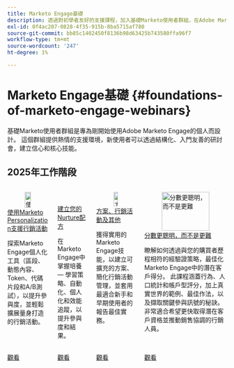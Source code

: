 ```yaml
---
title: Marketo Engage基礎
description: 透過對初學者友好的支援課程，加入基礎Marketo使用者群組，在Adobe Marketo Engage中建立信心和核心技能。
exl-id: 0f4ac207-0828-4f35-915b-8ba5715af780
source-git-commit: bb85c1402450f8136b98d63425b743580ffa96f7
workflow-type: tm+mt
source-wordcount: '247'
ht-degree: 1%

---
```


# Marketo Engage基礎 {#foundations-of-marketo-engage-webinars}

基礎Marketo使用者群組是專為剛開始使用Adobe Marketo Engage的個人而設計。 這個群組提供熱情的支援環境，新使用者可以透過結構化、入門友善的研討會，建立信心和核心技能。

## 2025年工作階段

<!-- CARDS  ****

{cta = Watch}

* 2025/campaigns-with-marketo-personalization.md
* 2025/nurture-recipe.md
* 2025/programs-campaigns.md
* 2025/scoring.md



-->
<!-- START CARDS HTML - DO NOT MODIFY BY HAND -->
<div class="columns">
    <div class="column is-half-tablet is-half-desktop is-one-third-widescreen" aria-label="Powering Campaigns with Marketo Personalization">
        <div class="card" style="height: 100%; display: flex; flex-direction: column; height: 100%;">
            <div class="card-image">
                <figure class="image x-is-16by9">
                    <a href="2025/campaigns-with-marketo-personalization.md" title="使用Marketo Personalization強化行銷活動" target="_blank" rel="referrer">
                        <img class="is-bordered-r-small" src="https://video.tv.adobe.com/v/3464791/?format=jpeg&nocache=1758746095385" alt="使用Marketo Personalization強化行銷活動"
                             style="width: 100%; aspect-ratio: 16 / 9; object-fit: cover; overflow: hidden; display: block; margin: auto;">
                    </a>
                </figure>
            </div>
            <div class="card-content is-padded-small" style="display: flex; flex-direction: column; flex-grow: 1; justify-content: space-between;">
                <div class="top-card-content">
                    <p class="headline is-size-6 has-text-weight-bold">
                        <a href="2025/campaigns-with-marketo-personalization.md" target="_blank" rel="referrer" title="使用Marketo Personalization強化行銷活動">使用Marketo Personalization支援行銷活動</a>
                    </p>
                    <p class="is-size-6">探索Marketo Engage個人化工具（區段、動態內容、Token、代碼片段和A/B測試），以提升參與度，並輕鬆擴展量身打造的行銷活動。</p>
                </div>
                <a href="2025/campaigns-with-marketo-personalization.md" target="_blank" rel="referrer" class="spectrum-Button spectrum-Button--outline spectrum-Button--primary spectrum-Button--sizeM" style="align-self: flex-start; margin-top: 1rem;">
                    <span class="spectrum-Button-label has-no-wrap has-text-weight-bold">觀看</span>
                </a>
            </div>
        </div>
    </div>
    <div class="column is-half-tablet is-half-desktop is-one-third-widescreen" aria-label="Create Your Nurture Recipe">
        <div class="card" style="height: 100%; display: flex; flex-direction: column; height: 100%;">
            <div class="card-image">
                <figure class="image x-is-16by9">
                    <a href="2025/nurture-recipe.md" title="建立您的Nurture配方" target="_blank" rel="referrer">
                        <img class="is-bordered-r-small" src="https://video.tv.adobe.com/v/3475224/?format=jpeg&nocache=1758746095385" alt="建立您的Nurture配方"
                             style="width: 100%; aspect-ratio: 16 / 9; object-fit: cover; overflow: hidden; display: block; margin: auto;">
                    </a>
                </figure>
            </div>
            <div class="card-content is-padded-small" style="display: flex; flex-direction: column; flex-grow: 1; justify-content: space-between;">
                <div class="top-card-content">
                    <p class="headline is-size-6 has-text-weight-bold">
                        <a href="2025/nurture-recipe.md" target="_blank" rel="referrer" title="建立您的Nurture配方">建立您的Nurture配方</a>
                    </p>
                    <p class="is-size-6">在Marketo Engage中掌握培養 — 學習策略、自動化、個人化和效能追蹤，以提升參與度和結果。</p>
                </div>
                <a href="2025/nurture-recipe.md" target="_blank" rel="referrer" class="spectrum-Button spectrum-Button--outline spectrum-Button--primary spectrum-Button--sizeM" style="align-self: flex-start; margin-top: 1rem;">
                    <span class="spectrum-Button-label has-no-wrap has-text-weight-bold">觀看</span>
                </a>
            </div>
        </div>
    </div>
    <div class="column is-half-tablet is-half-desktop is-one-third-widescreen" aria-label="Programs, Campaigns & Beyond">
        <div class="card" style="height: 100%; display: flex; flex-direction: column; height: 100%;">
            <div class="card-image">
                <figure class="image x-is-16by9">
                    <a href="2025/programs-campaigns.md" title="方案、行銷活動及其他" target="_blank" rel="referrer">
                        <img class="is-bordered-r-small" src="https://video.tv.adobe.com/v/3464499/?format=jpeg&nocache=1758746095396" alt="方案、行銷活動及其他"
                             style="width: 100%; aspect-ratio: 16 / 9; object-fit: cover; overflow: hidden; display: block; margin: auto;">
                    </a>
                </figure>
            </div>
            <div class="card-content is-padded-small" style="display: flex; flex-direction: column; flex-grow: 1; justify-content: space-between;">
                <div class="top-card-content">
                    <p class="headline is-size-6 has-text-weight-bold">
                        <a href="2025/programs-campaigns.md" target="_blank" rel="referrer" title="方案、行銷活動及其他">方案、行銷活動及其他</a>
                    </p>
                    <p class="is-size-6">獲得實用的Marketo Engage技能，以建立可擴充的方案、簡化行銷活動管理，並套用最適合新手和早期使用者的報告最佳實務。</p>
                </div>
                <a href="2025/programs-campaigns.md" target="_blank" rel="referrer" class="spectrum-Button spectrum-Button--outline spectrum-Button--primary spectrum-Button--sizeM" style="align-self: flex-start; margin-top: 1rem;">
                    <span class="spectrum-Button-label has-no-wrap has-text-weight-bold">觀看</span>
                </a>
            </div>
        </div>
    </div>
    <div class="column is-half-tablet is-half-desktop is-one-third-widescreen" aria-label="Score Smarter, Not Harder">
        <div class="card" style="height: 100%; display: flex; flex-direction: column; height: 100%;">
            <div class="card-image">
                <figure class="image x-is-16by9">
                    <a href="2025/scoring.md" title="分數更聰明，而不是更難" target="_blank" rel="referrer">
                        <img class="is-bordered-r-small" src="https://video.tv.adobe.com/v/3474961/?format=jpeg&nocache=1758746095373" alt="分數更聰明，而不是更難"
                             style="width: 100%; aspect-ratio: 16 / 9; object-fit: cover; overflow: hidden; display: block; margin: auto;">
                    </a>
                </figure>
            </div>
            <div class="card-content is-padded-small" style="display: flex; flex-direction: column; flex-grow: 1; justify-content: space-between;">
                <div class="top-card-content">
                    <p class="headline is-size-6 has-text-weight-bold">
                        <a href="2025/scoring.md" target="_blank" rel="referrer" title="分數更聰明，而不是更難">分數更聰明，而不是更難</a>
                    </p>
                    <p class="is-size-6">瞭解如何透過與您的購買者歷程相符的經驗證策略，最佳化Marketo Engage中的潛在客戶得分。 此課程涵蓋行為、人口統計和帳戶型評分，加上真實世界的範例、最佳作法，以及擷取關鍵參與訊號的秘訣。 非常適合希望更快取得潛在客戶資格並推動銷售協調的行銷人員。</p>
                </div>
                <a href="2025/scoring.md" target="_blank" rel="referrer" class="spectrum-Button spectrum-Button--outline spectrum-Button--primary spectrum-Button--sizeM" style="align-self: flex-start; margin-top: 1rem;">
                    <span class="spectrum-Button-label has-no-wrap has-text-weight-bold">觀看</span>
                </a>
            </div>
        </div>
    </div>
</div>
<!-- END CARDS HTML - DO NOT MODIFY BY HAND -->
